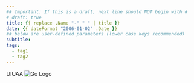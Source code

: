 ```yaml
---
## Important: If this is a draft, next line should NOT begin with #
# draft: true
title: {{ replace .Name "-" " " | title }}
date: {{ dateFormat "2006-01-02" .Date }}
## below are user-defined parameters (lower case keys recommended)
subtitle:
tags:
  - tag1
  - tag2
---
```

UIUAA
![Go Logo](/images/go-logo_black.png)


<!--
  created {{ now }}
-->
